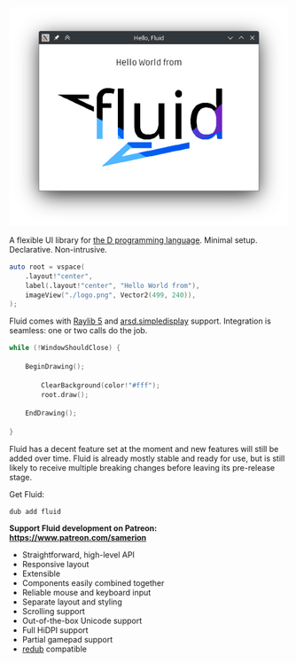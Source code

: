 ![Hello World from Fluid!](./resources/hello-fluid.png)

A flexible UI library for [the D programming language](https://dlang.org/). Minimal setup. Declarative. Non-intrusive.

```d
auto root = vspace(
    .layout!"center",
    label(.layout!"center", "Hello World from"),
    imageView("./logo.png", Vector2(499, 240)),
);
```

Fluid comes with [Raylib 5][raylib] and [arsd.simpledisplay][sdpy] support. Integration is seamless: one or two calls do
the job.

```d
while (!WindowShouldClose) {

    BeginDrawing();

        ClearBackground(color!"#fff");
        root.draw();

    EndDrawing();

}
```

[raylib]: https://www.raylib.com/
[sdpy]: https://arsd-official.dpldocs.info/arsd.simpledisplay.html

Fluid has a decent feature set at the moment and new features will still be added over time. Fluid is already mostly
stable and ready for use, but is still likely to receive multiple breaking changes before leaving its pre-release stage.

Get Fluid:

```
dub add fluid
```

**Support Fluid development on Patreon: https://www.patreon.com/samerion**

* Straightforward, high-level API
* Responsive layout
* Extensible
* Components easily combined together
* Reliable mouse and keyboard input
* Separate layout and styling
* Scrolling support
* Out-of-the-box Unicode support
* Full HiDPI support
* Partial gamepad support
* [redub](https://github.com/MrcSnm/redub) compatible
